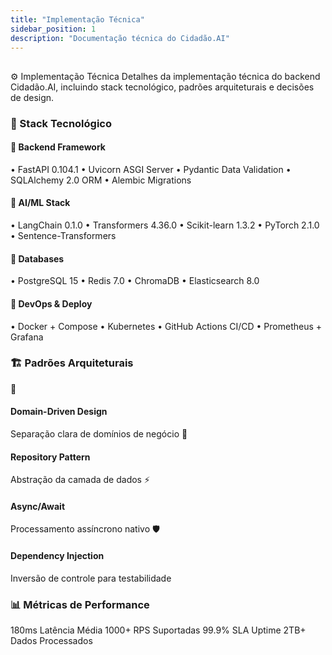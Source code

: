 ```yaml
---
title: "Implementação Técnica"
sidebar_position: 1
description: "Documentação técnica do Cidadão.AI"
---
```


## 
⚙️ Implementação Técnica
Detalhes da implementação técnica do backend Cidadão.AI, incluindo stack tecnológico, padrões arquiteturais e decisões de design.
### 🚀 Stack Tecnológico
#### 🐍 Backend Framework
• FastAPI 0.104.1
• Uvicorn ASGI Server
• Pydantic Data Validation
• SQLAlchemy 2.0 ORM
• Alembic Migrations
#### 🧠 AI/ML Stack
• LangChain 0.1.0
• Transformers 4.36.0
• Scikit-learn 1.3.2
• PyTorch 2.1.0
• Sentence-Transformers
#### 💾 Databases
• PostgreSQL 15
• Redis 7.0
• ChromaDB
• Elasticsearch 8.0
#### 🔧 DevOps & Deploy
• Docker + Compose
• Kubernetes
• GitHub Actions CI/CD
• Prometheus + Grafana
### 🏗️ Padrões Arquiteturais
🎯
#### Domain-Driven Design
Separação clara de domínios de negócio
🔗
#### Repository Pattern
Abstração da camada de dados
⚡
#### Async/Await
Processamento assíncrono nativo
🛡️
#### Dependency Injection
Inversão de controle para testabilidade
### 📊 Métricas de Performance
180ms
Latência Média
1000+
RPS Suportadas
99.9%
SLA Uptime
2TB+
Dados Processados
